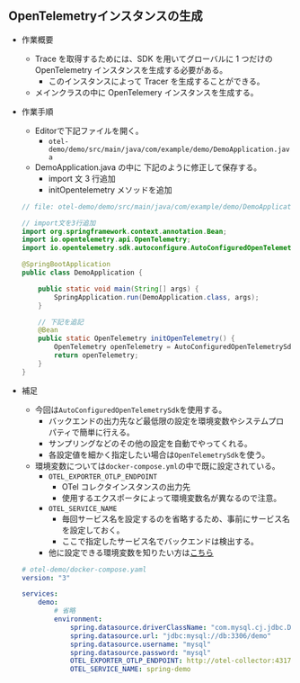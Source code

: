 ## OpenTelemetryインスタンスの生成

- 作業概要
    - Trace を取得するためには、SDK を用いてグローバルに 1 つだけの OpenTelemetry インスタンスを生成する必要がある。
        - このインスタンスによって Tracer を生成することができる。
    - メインクラスの中に OpenTelemery インスタンスを生成する。
- 作業手順
    - Editorで下記ファイルを開く。
        - `otel-demo/demo/src/main/java/com/example/demo/DemoApplication.java`
    - DemoApplication.java の中に 下記のように修正して保存する。
        - import 文 3 行追加
        - initOpentelemetry メソッドを追加

    ```java
    // file: otel-demo/demo/src/main/java/com/example/demo/DemoApplication.java

    // import文を3行追加
    import org.springframework.context.annotation.Bean;
    import io.opentelemetry.api.OpenTelemetry;
    import io.opentelemetry.sdk.autoconfigure.AutoConfiguredOpenTelemetrySdk;

    @SpringBootApplication
    public class DemoApplication {

        public static void main(String[] args) {
            SpringApplication.run(DemoApplication.class, args);
        }

        // 下記を追記
        @Bean
        public static OpenTelemetry initOpenTelemetry() {
            OpenTelemetry openTelemetry = AutoConfiguredOpenTelemetrySdk.initialize().getOpenTelemetrySdk();
            return openTelemetry;
        }
    }
    ```

- 補足
    - 今回は`AutoConfiguredOpenTelemetrySdk`を使用する。
        - バックエンドの出力先など最低限の設定を環境変数やシステムプロパティで簡単に行える。
        - サンプリングなどのその他の設定を自動でやってくれる。
        - 各設定値を細かく指定したい場合は`OpenTelemetrySdk`を使う。
    - 環境変数については`docker-compose.yml`の中で既に設定されている。
        - `OTEL_EXPORTER_OTLP_ENDPOINT`
            - OTel コレクタインスタンスの出力先
            - 使用するエクスポータによって環境変数名が異なるので注意。
        - `OTEL_SERVICE_NAME`
            - 毎回サービス名を設定するのを省略するため、事前にサービス名を設定しておく。
            - ここで指定したサービス名でバックエンドは検出する。
        - 他に設定できる環境変数を知りたい方は[こちら](https://github.com/open-telemetry/opentelemetry-java/blob/main/sdk-extensions/autoconfigure/README.md)

    ```yaml
    # otel-demo/docker-compose.yaml
    version: "3"

    services:
        demo:
            # 省略
            environment:
                spring.datasource.driverClassName: "com.mysql.cj.jdbc.Driver"
                spring.datasource.url: "jdbc:mysql://db:3306/demo"
                spring.datasource.username: "mysql"
                spring.datasource.password: "mysql"
                OTEL_EXPORTER_OTLP_ENDPOINT: http://otel-collector:4317
                OTEL_SERVICE_NAME: spring-demo
    ```
